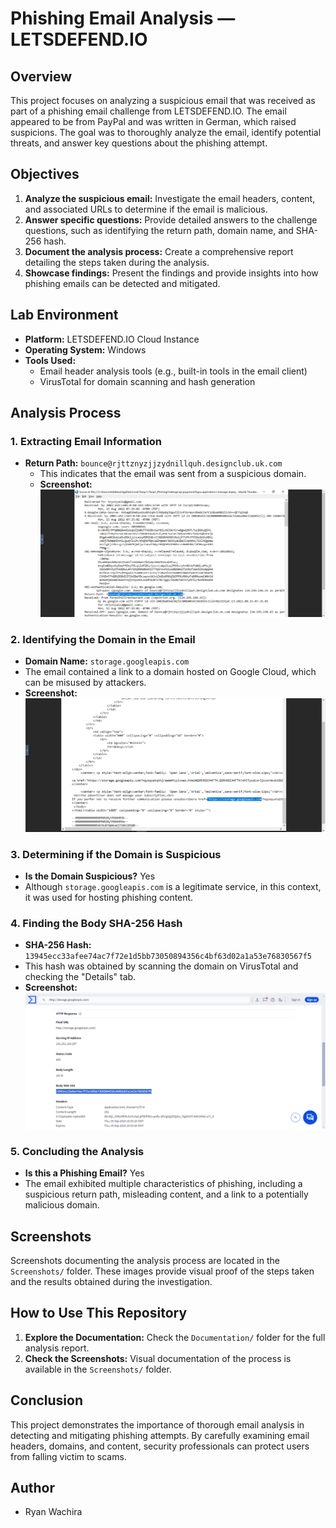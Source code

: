 # Phishing Email Analysis — LETSDEFEND.IO

## Overview
This project focuses on analyzing a suspicious email that was received as part of a phishing email challenge from LETSDEFEND.IO. The email appeared to be from PayPal and was written in German, which raised suspicions. The goal was to thoroughly analyze the email, identify potential threats, and answer key questions about the phishing attempt.

## Objectives
1. **Analyze the suspicious email:** Investigate the email headers, content, and associated URLs to determine if the email is malicious.
2. **Answer specific questions:** Provide detailed answers to the challenge questions, such as identifying the return path, domain name, and SHA-256 hash.
3. **Document the analysis process:** Create a comprehensive report detailing the steps taken during the analysis.
4. **Showcase findings:** Present the findings and provide insights into how phishing emails can be detected and mitigated.

## Lab Environment
- **Platform:** LETSDEFEND.IO Cloud Instance
- **Operating System:** Windows
- **Tools Used:**
  - Email header analysis tools (e.g., built-in tools in the email client)
  - VirusTotal for domain scanning and hash generation

## Analysis Process

### 1. **Extracting Email Information**
   - **Return Path:** `bounce@rjttznyzjjzydnillquh.designclub.uk.com`
     - This indicates that the email was sent from a suspicious domain.
     - **Screenshot:**  
       ![Return Path](Screenshots/screenshot1.png)

### 2. **Identifying the Domain in the Email**
   - **Domain Name:** `storage.googleapis.com`
   - The email contained a link to a domain hosted on Google Cloud, which can be misused by attackers.
   - **Screenshot:**  
       ![Domain Name](Screenshots/screenshot2.png)

### 3. **Determining if the Domain is Suspicious**
   - **Is the Domain Suspicious?** Yes
   - Although `storage.googleapis.com` is a legitimate service, in this context, it was used for hosting phishing content.
   

### 4. **Finding the Body SHA-256 Hash**
   - **SHA-256 Hash:** `13945ecc33afee74ac7f72e1d5bb73050894356c4bf63d02a1a53e76830567f5`
   - This hash was obtained by scanning the domain on VirusTotal and checking the "Details" tab.
   - **Screenshot:**  
       ![SHA-256 Hash](Screenshots/screenshot3.png)

### 5. **Concluding the Analysis**
   - **Is this a Phishing Email?** Yes
   - The email exhibited multiple characteristics of phishing, including a suspicious return path, misleading content, and a link to a potentially malicious domain.

## Screenshots
Screenshots documenting the analysis process are located in the `Screenshots/` folder. These images provide visual proof of the steps taken and the results obtained during the investigation.

## How to Use This Repository
1. **Explore the Documentation:** Check the `Documentation/` folder for the full analysis report.
2. **Check the Screenshots:** Visual documentation of the process is available in the `Screenshots/` folder.

## Conclusion
This project demonstrates the importance of thorough email analysis in detecting and mitigating phishing attempts. By carefully examining email headers, domains, and content, security professionals can protect users from falling victim to scams.

## Author
- Ryan Wachira


